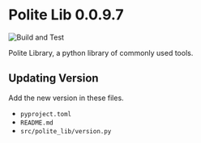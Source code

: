 # Polite Lib 0.0.9.7
![Build and Test](https://github.com/politeauthority/polite-lib/actions/workflows/validate.yaml/badge.svg)

Polite Library, a python library of commonly used tools.

## Updating Version
Add the new version in these files.
- `pyproject.toml`
- `README.md`
- `src/polite_lib/version.py`
